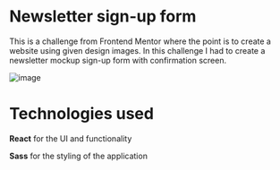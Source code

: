 Newsletter sign-up form
===============
This is a challenge from Frontend Mentor where the point is to create a website using given design images. In this challenge I had to create a newsletter mockup sign-up form with confirmation screen.

![image](https://github.com/JoonatanKallio/Newsletter-sign-up-form/assets/80262292/bc6e1265-aced-413f-a7fb-752d03651323)


# Technologies used
**React** for the UI and functionality

**Sass** for the styling of the application

